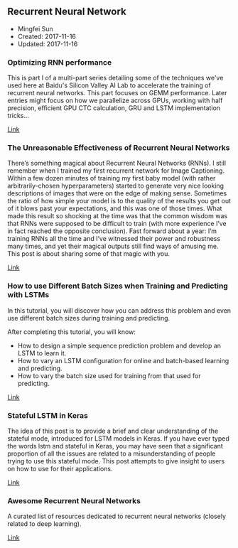 ## Recurrent Neural Network

* Mingfei Sun
* Created: 2017-11-16
* Updated: 2017-11-16

### Optimizing RNN performance
This is part I of a multi-part series detailing some of the techniques we've used here at Baidu's Silicon Valley AI Lab to accelerate the training of recurrent neural networks. This part focuses on GEMM performance. Later entries might focus on how we parallelize across GPUs, working with half precision, efficient GPU CTC calculation, GRU and LSTM implementation tricks…

[Link](http://svail.github.io/rnn_perf/)

### The Unreasonable Effectiveness of Recurrent Neural Networks
There’s something magical about Recurrent Neural Networks (RNNs). I still remember when I trained my first recurrent network for Image Captioning. Within a few dozen minutes of training my first baby model (with rather arbitrarily-chosen hyperparameters) started to generate very nice looking descriptions of images that were on the edge of making sense. Sometimes the ratio of how simple your model is to the quality of the results you get out of it blows past your expectations, and this was one of those times. What made this result so shocking at the time was that the common wisdom was that RNNs were supposed to be difficult to train (with more experience I’ve in fact reached the opposite conclusion). Fast forward about a year: I’m training RNNs all the time and I’ve witnessed their power and robustness many times, and yet their magical outputs still find ways of amusing me. This post is about sharing some of that magic with you. 

[Link](http://karpathy.github.io/2015/05/21/rnn-effectiveness/)


### How to use Different Batch Sizes when Training and Predicting with LSTMs
In this tutorial, you will discover how you can address this problem and even use different batch sizes during training and predicting.

After completing this tutorial, you will know:

* How to design a simple sequence prediction problem and develop an LSTM to learn it.
* How to vary an LSTM configuration for online and batch-based learning and predicting.
* How to vary the batch size used for training from that used for predicting.

[Link](https://machinelearningmastery.com/use-different-batch-sizes-training-predicting-python-keras/)

### Stateful LSTM in Keras
The idea of this post is to provide a brief and clear understanding of the stateful mode, introduced for LSTM models in Keras. If you have ever typed the words lstm and stateful in Keras, you may have seen that a significant proportion of all the issues are related to a misunderstanding of people trying to use this stateful mode. This post attempts to give insight to users on how to use for their applications.

[Link](http://philipperemy.github.io/keras-stateful-lstm/)

### Awesome Recurrent Neural Networks
A curated list of resources dedicated to recurrent neural networks (closely related to deep learning).

[Link](https://github.com/mingfeisun/awesome-rnn#machine-translation)
